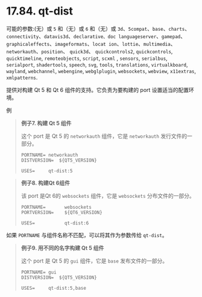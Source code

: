 # 17.84. qt-dist

可能的参数:(无）或 `5` 和（无）或 `6` 和（无）或 `3d`、`5compat`、`base`、`charts`、`connectivity`、`datavis3d`、`declarative、doc languageserver`、`gamepad`、`graphicaleffects`、`imageformats`、`locat ion`、`lottie`、`multimedia`、`networkauth`、`position`、 `quick3d`、 `quickcontrols2`, `quickcontrols`, `quicktimeline`, `remoteobjects`, `script`, `scxml` , `sensors`, `serialbus`, `serialport`, `shadertools`, `speech`, `svg`, `tools`, `translations`, `virtualkboard`, `wayland`, `webchannel`, `webengine`, `webglplugin`, `websockets`, `webview`, `x11extras`, `xmlpatterns`.

提供对构建 Qt 5 和 Qt 6 组件的支持。它负责为要构建的 port 设置适当的配置环境。

例


>**例子7. 构建 Qt 5 组件**
>
> 这个 port 是 Qt 5 的 `networkauth` 组件，它是 `networkauth` 发行文件的一部分。
>
> ```shell-sessionl
> PORTNAME=	networkauth
> DISTVERSION=	${QT5_VERSION}
>
> USES=		qt-dist:5
> ```

>**例子8. 构建Qt 6组件**
>
> 该 port 是Qt 6的 `websockets` 组件，它是 `websockets` 分布文件的一部分。
>
> ```shell-sessionl
> PORTNAME=       websockets
> PORTVERSION=    ${QT6_VERSION}
>
> USES=           qt-dist:6
> ```

如果 `PORTNAME` 与组件名称不匹配，可以将其作为参数传给 `qt-dist`。

>**例子9. 用不同的名字构建 Qt 5 组件**
>
> 这个 port 是 Qt 5 的 `gui` 组件，它是 `base` 发布文件的一部分。
>
> ```shell-sessionl
> PORTNAME=	gui
> DISTVERSION=	${QT5_VERSION}
>
> USES=		qt-dist:5,base
> ```

